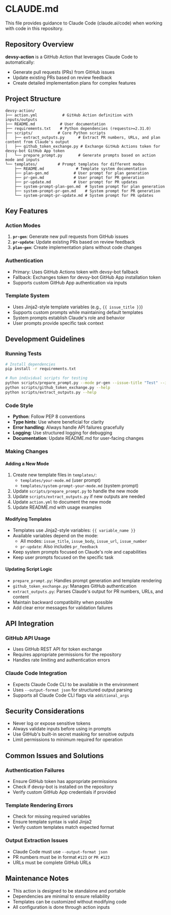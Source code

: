 # CLAUDE.md

This file provides guidance to Claude Code (claude.ai/code) when working with code in this repository.

## Repository Overview

**devsy-action** is a GitHub Action that leverages Claude Code to automatically:
- Generate pull requests (PRs) from GitHub issues
- Update existing PRs based on review feedback
- Create detailed implementation plans for complex features

## Project Structure

```
devsy-action/
├── action.yml           # GitHub Action definition with inputs/outputs
├── README.md           # User documentation
├── requirements.txt    # Python dependencies (requests>=2.31.0)
├── scripts/           # Core Python scripts
│   ├── extract_outputs.py      # Extract PR numbers, URLs, and plan content from Claude's output
│   ├── github_token_exchange.py # Exchange GitHub Actions token for devsy-bot GitHub App token
│   └── prepare_prompt.py       # Generate prompts based on action mode and inputs
└── templates/         # Prompt templates for different modes
    ├── README.md              # Template system documentation
    ├── plan-gen.md           # User prompt for plan generation
    ├── pr-gen.md             # User prompt for PR generation
    ├── pr-update.md          # User prompt for PR updates
    ├── system-prompt-plan-gen.md  # System prompt for plan generation
    ├── system-prompt-pr-gen.md    # System prompt for PR generation
    └── system-prompt-pr-update.md # System prompt for PR updates
```

## Key Features

### Action Modes
1. **`pr-gen`**: Generate new pull requests from GitHub issues
2. **`pr-update`**: Update existing PRs based on review feedback
3. **`plan-gen`**: Create implementation plans without code changes

### Authentication
- Primary: Uses GitHub Actions token with devsy-bot fallback
- Fallback: Exchanges token for devsy-bot GitHub App installation token
- Supports custom GitHub App authentication via inputs

### Template System
- Uses Jinja2-style template variables (e.g., `{{ issue_title }}`)
- Supports custom prompts while maintaining default templates
- System prompts establish Claude's role and behavior
- User prompts provide specific task context

## Development Guidelines

### Running Tests
```bash
# Install dependencies
pip install -r requirements.txt

# Run individual scripts for testing
python scripts/prepare_prompt.py --mode pr-gen --issue-title "Test" --issue-body "Test body"
python scripts/github_token_exchange.py --help
python scripts/extract_outputs.py --help
```

### Code Style
- **Python**: Follow PEP 8 conventions
- **Type hints**: Use where beneficial for clarity
- **Error handling**: Always handle API failures gracefully
- **Logging**: Use structured logging for debugging
- **Documentation**: Update README.md for user-facing changes

### Making Changes

#### Adding a New Mode
1. Create new template files in `templates/`:
   - `templates/your-mode.md` (user prompt)
   - `templates/system-prompt-your-mode.md` (system prompt)
2. Update `scripts/prepare_prompt.py` to handle the new mode
3. Update `scripts/extract_outputs.py` if new outputs are needed
4. Update `action.yml` to document the new mode
5. Update README.md with usage examples

#### Modifying Templates
- Templates use Jinja2-style variables: `{{ variable_name }}`
- Available variables depend on the mode:
  - All modes: `issue_title`, `issue_body`, `issue_url`, `issue_number`
  - `pr-update`: Also includes `pr_feedback`
- Keep system prompts focused on Claude's role and capabilities
- Keep user prompts focused on the specific task

#### Updating Script Logic
- `prepare_prompt.py`: Handles prompt generation and template rendering
- `github_token_exchange.py`: Manages GitHub authentication
- `extract_outputs.py`: Parses Claude's output for PR numbers, URLs, and content
- Maintain backward compatibility when possible
- Add clear error messages for validation failures

## API Integration

### GitHub API Usage
- Uses GitHub REST API for token exchange
- Requires appropriate permissions for the repository
- Handles rate limiting and authentication errors

### Claude Code Integration
- Expects Claude Code CLI to be available in the environment
- Uses `--output-format json` for structured output parsing
- Supports all Claude Code CLI flags via `additional_args`

## Security Considerations

- Never log or expose sensitive tokens
- Always validate inputs before using in prompts
- Use GitHub's built-in secret masking for sensitive outputs
- Limit permissions to minimum required for operation

## Common Issues and Solutions

### Authentication Failures
- Ensure GitHub token has appropriate permissions
- Check if devsy-bot is installed on the repository
- Verify custom GitHub App credentials if provided

### Template Rendering Errors
- Check for missing required variables
- Ensure template syntax is valid Jinja2
- Verify custom templates match expected format

### Output Extraction Issues
- Claude Code must use `--output-format json`
- PR numbers must be in format `#123` or `PR #123`
- URLs must be complete GitHub URLs

## Maintenance Notes

- This action is designed to be standalone and portable
- Dependencies are minimal to ensure reliability
- Templates can be customized without modifying code
- All configuration is done through action inputs